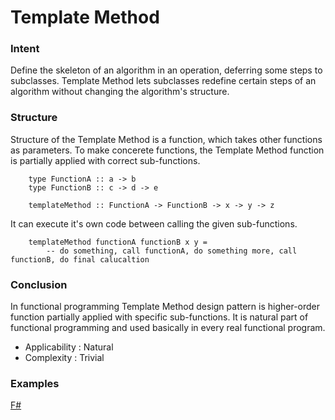 # Template Method


### Intent

Define the skeleton of an algorithm in an operation, deferring some steps to subclasses. Template Method lets subclasses redefine certain steps of an algorithm without changing the algorithm's structure.


### Structure

Structure of the Template Method is a function, which takes other functions as parameters. To make concerete functions, the Template Method function is partially applied with correct sub-functions.

~~~~
    type FunctionA :: a -> b
    type FunctionB :: c -> d -> e
    
    templateMethod :: FunctionA -> FunctionB -> x -> y -> z
~~~~

It can execute it's own code between calling the given sub-functions.

~~~~
    templateMethod functionA functionB x y =
        -- do something, call functionA, do something more, call functionB, do final calucaltion
~~~~


### Conclusion

In functional programming Template Method design pattern is higher-order function partially applied with specific sub-functions. It is natural part of functional programming and used basically in every real functional program.

- Applicability : Natural
- Complexity : Trivial


### Examples

[F#](template_method.fsx)
